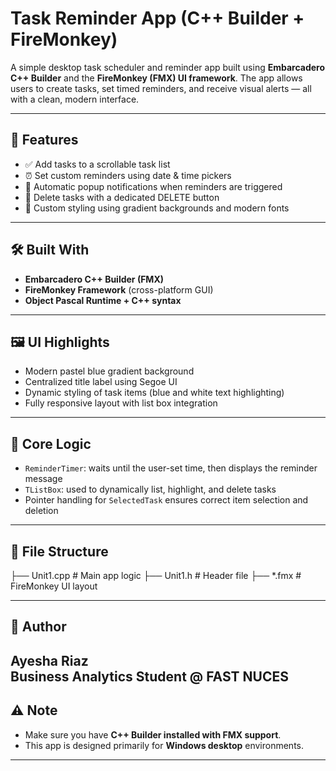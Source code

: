 # Task Reminder App (C++ Builder + FireMonkey)

A simple desktop task scheduler and reminder app built using **Embarcadero C++ Builder** and the **FireMonkey (FMX) UI framework**. The app allows users to create tasks, set timed reminders, and receive visual alerts — all with a clean, modern interface.

---

## 🚀 Features

- ✅ Add tasks to a scrollable task list
- ⏰ Set custom reminders using date & time pickers
- 🧾 Automatic popup notifications when reminders are triggered
- 🧹 Delete tasks with a dedicated DELETE button
- 🎨 Custom styling using gradient backgrounds and modern fonts

---

## 🛠 Built With

- **Embarcadero C++ Builder (FMX)**
- **FireMonkey Framework** (cross-platform GUI)
- **Object Pascal Runtime + C++ syntax**

---

## 🖼 UI Highlights

- Modern pastel blue gradient background
- Centralized title label using Segoe UI
- Dynamic styling of task items (blue and white text highlighting)
- Fully responsive layout with list box integration

---

## 🧠 Core Logic

- `ReminderTimer`: waits until the user-set time, then displays the reminder message
- `TListBox`: used to dynamically list, highlight, and delete tasks
- Pointer handling for `SelectedTask` ensures correct item selection and deletion

---



## 📁 File Structure

├── Unit1.cpp # Main app logic
├── Unit1.h # Header file
├── *.fmx # FireMonkey UI layout

---

## 📌 Author

Ayesha Riaz  
Business Analytics Student @ FAST NUCES  
---

## ⚠️ Note

- Make sure you have **C++ Builder installed with FMX support**.
- This app is designed primarily for **Windows desktop** environments.

---

